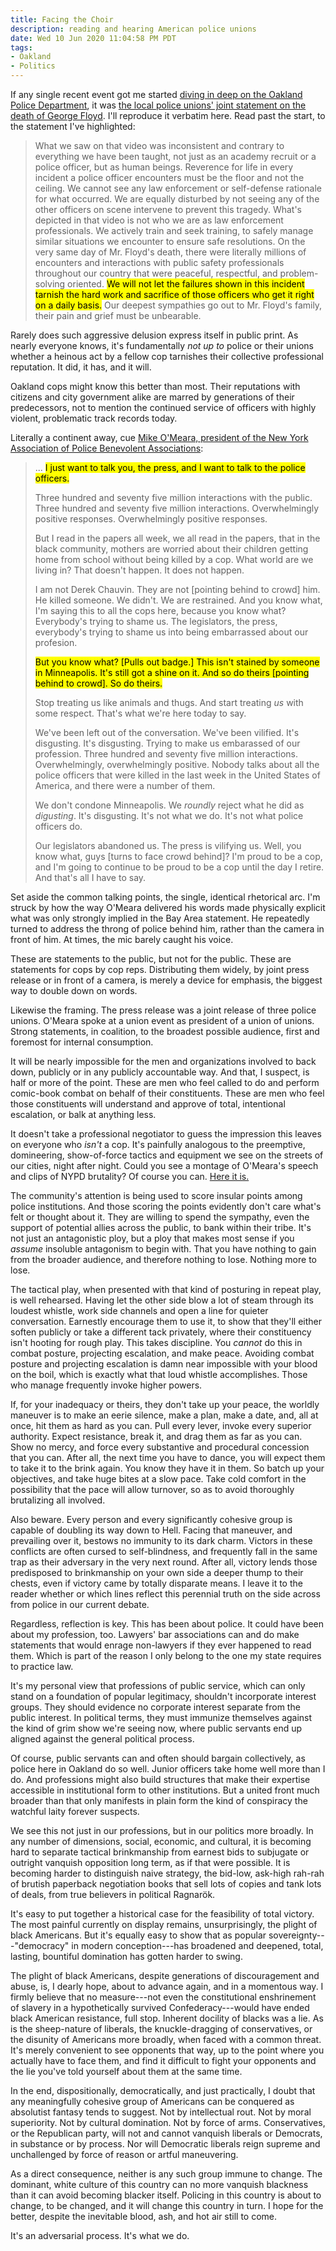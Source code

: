 ```yaml
---
title: Facing the Choir
description: reading and hearing American police unions
date: Wed 10 Jun 2020 11:04:58 PM PDT
tags:
- Oakland
- Politics
---
```


If any single recent event got me started [diving in deep on the Oakland Police Department](https://writing.kemitchell.com/living/Oakland-Police.html), it was [the local police unions' joint statement on the death of George Floyd](https://www.opoa.org/wp-content/uploads/2020/05/Floyd-Statement.pdf).  I'll reproduce it verbatim here.  Read past the start, to the statement I've highlighted:

> What we saw on that video was inconsistent and contrary to everything we have been taught, not just as an academy recruit or a police officer, but as human beings.  Reverence for life in every incident a police officer encounters must be the floor and not the ceiling.  We cannot see any law enforcement or self-defense rationale for what occurred.  We are equally disturbed by not seeing any of the other officers on scene intervene to prevent this tragedy.  What's depicted in that video is not who we are as law enforcement professionals.  We actively train and seek training, to safely manage similar situations we encounter to ensure safe resolutions.  On the very same day of Mr. Floyd's death, there were literally millions of encounters and interactions with public safety professionals throughout our country that were peaceful, respectful, and problem-solving oriented.  <mark>We will not let the failures shown in this incident tarnish the hard work and sacrifice of those officers who get it right on a daily basis.</mark>  Our deepest sympathies go out to Mr. Floyd's family, their pain and grief must be unbearable.

Rarely does such aggressive delusion express itself in public print.  As nearly everyone knows, it's fundamentally _not up to_ police or their unions whether a heinous act by a fellow cop tarnishes their collective professional reputation.  It did, it has, and it will.

Oakland cops might know this better than most.  Their reputations with citizens and city government alike are marred by generations of their predecessors, not to mention the continued service of officers with highly violent, problematic track records today.

Literally a continent away, cue [Mike O'Meara, president of the New York Association of Police Benevolent Associations](https://youtu.be/u1Hve_z9jb8?t=24):

> ... <mark>I just want to talk you, the press, and I want to talk to the police officers.</mark>
>
> Three hundred and seventy five million interactions with the public.  Three hundred and seventy five million interactions. Overwhelmingly positive responses.  Overwhelmingly positive responses.
>
> But I read in the papers all week, we all read in the papers, that in the black community, mothers are worried about their children getting home from school without being killed by a cop.  What world are we living in?  That doesn't happen.  It does not happen.
>
> I am not Derek Chauvin.  They are not [pointing behind to crowd] him.  He killed someone.  We didn't.  We are restrained.  And you know what, I'm saying this to all the cops here, because you know what?  Everybody's trying to shame us.  The legislators, the press, everybody's trying to shame us into being embarrassed about our profesion.
>
> <mark>But you know what?  [Pulls out badge.]  This isn't stained by someone in Minneapolis.  It's still got a shine on it.  And so do theirs [pointing behind to crowd].  So do theirs.</mark>
>
> Stop treating us like animals and thugs.  And start treating _us_ with some respect.  That's what we're here today to say.
>
> We've been left out of the conversation.  We've been vilified.  It's disgusting.  It's disgusting.  Trying to make us embarassed of our profession.  Three hundred and seventy five million interactions.  Overwhelmingly, overwhelmingly positive.  Nobody talks about all the police officers that were killed in the last week in the United States of America, and there were a number of them.
>
> We don't condone Minneapolis.  We _roundly_ reject what he did as _digusting_.  It's disgusting.  It's not what we do.  It's not what police officers do.
>
> Our legislators abandoned us.  The press is vilifying us.  Well, you know what, guys [turns to face crowd behind]?  I'm proud to be a cop, and I'm going to continue to be proud to be a cop until the day I retire.  And that's all I have to say.

Set aside the common talking points, the single, identical rhetorical arc.  I'm struck by how the way O'Meara delivered his words made physically explicit what was only strongly implied in the Bay Area statement.  He repeatedly turned to address the throng of police behind him, rather than the camera in front of him.  At times, the mic barely caught his voice.

These are statements to the public, but not for the public.  These are statements for cops by cop reps.  Distributing them widely, by joint press release or in front of a camera, is merely a device for emphasis, the biggest way to double down on words.

Likewise the framing.  The press release was a joint release of three police unions.  O'Meara spoke at a union event as president of a union of unions.  Strong statements, in coalition, to the broadest possible audience, first and foremost for internal consumption.

It will be nearly impossible for the men and organizations involved to back down, publicly or in any publicly accountable way.  And that, I suspect, is half or more of the point.  These are men who feel called to do and perform comic-book combat on behalf of their constituents.  These are men who feel those constituents will understand and approve of total, intentional escalation, or balk at anything less.

It doesn't take a professional negotiator to guess the impression this leaves on everyone who _isn't_ a cop.  It's painfully analogous to the preemptive, domineering, show-of-force tactics and equipment we see on the streets of our cities, night after night.  Could you see a montage of O'Meara's speech and clips of NYPD brutality?  Of course you can.  [Here it is.](https://twitter.com/DerenicByrd/status/1270466457827028993)

The community's attention is being used to score insular points among police institutions.  And those scoring the points evidently don't care what's felt or thought about it.  They are willing to spend the sympathy, even the support of potential allies across the public, to bank within their tribe.  It's not just an antagonistic ploy, but a ploy that makes most sense if you _assume_ insoluble antagonism to begin with.  That you have nothing to gain from the broader audience, and therefore nothing to lose.  Nothing more to lose.

The tactical play, when presented with that kind of posturing in repeat play, is well rehearsed.  Having let the other side blow a lot of steam through its loudest whistle, work side channels and open a line for quieter conversation.  Earnestly encourage them to use it, to show that they'll either soften publicly or take a different tack privately, where their constituency isn't hooting for rough play.  This takes discipline.  You _cannot_ do this in combat posture, projecting escalation, and make peace.  Avoiding combat posture and projecting escalation is damn near impossible with your blood on the boil, which is exactly what that loud whistle accomplishes.  Those who manage frequently invoke higher powers.

If, for your inadequacy or theirs, they don't take up your peace, the worldly maneuver is to make an eerie silence, make a plan, make a date, and, all at once, hit them as hard as you can.  Pull every lever, invoke every superior authority.  Expect resistance, break it, and drag them as far as you can.  Show no mercy, and force every substantive and procedural concession that you can.  After all, the next time you have to dance, you will expect them to take it to the brink again.  You know they have it in them.  So batch up your objectives, and take huge bites at a slow pace.  Take cold comfort in the possibility that the pace will allow turnover, so as to avoid thoroughly brutalizing all involved.

Also beware.  Every person and every significantly cohesive group is capable of doubling its way down to Hell.  Facing that maneuver, and prevailing over it, bestows no immunity to its dark charm.  Victors in these conflicts are often cursed to self-blindness, and frequently fall in the same trap as their adversary in the very next round.  After all, victory lends those predisposed to brinkmanship on your own side a deeper thump to their chests, even if victory came by totally disparate means.  I leave it to the reader whether or which lines reflect this perennial truth on the side across from police in our current debate.

Regardless, reflection is key.  This has been about police.  It could have been about my profession, too.  Lawyers' bar associations can and do make statements that would enrage non-lawyers if they ever happened to read them.  Which is part of the reason I only belong to the one my state requires to practice law.

It's my personal view that professions of public service, which can only stand on a foundation of popular legitimacy, shouldn't incorporate interest groups.  They should evidence no corporate interest separate from the public interest.  In political terms, they must immunize themselves against the kind of grim show we're seeing now, where public servants end up aligned against the general political process.

Of course, public servants can and often should bargain collectively, as police here in Oakland do so well.   Junior officers take home well more than I do.  And professions might also build structures that make their expertise accessible in institutional form to other institutions.  But a united front much broader than that only manifests in plain form the kind of conspiracy the watchful laity forever suspects.

We see this not just in our professions, but in our politics more broadly.  In any number of dimensions, social, economic, and cultural, it is becoming hard to separate tactical brinkmanship from earnest bids to subjugate or outright vanquish opposition long term, as if that were possible.  It is becoming harder to distinguish naive strategy, the bid-low, ask-high rah-rah of brutish paperback negotiation books that sell lots of copies and tank lots of deals, from true believers in political Ragnarök.

It's easy to put together a historical case for the feasibility of total victory.  The most painful currently on display remains, unsurprisingly, the plight of black Americans.  But it's equally easy to show that as popular sovereignty---"democracy" in modern conception---has broadened and deepened, total, lasting, bountiful domination has gotten harder to swing.

The plight of black Americans, despite generations of discouragement and abuse, is, I dearly hope, about to advance again, and in a momentous way.  I firmly believe that no measure---not even the constitutional enshrinement of slavery in a hypothetically survived Confederacy---would have ended black American resistance, full stop.  Inherent docility of blacks was a lie.  As is the sheep-nature of liberals, the knuckle-dragging of conservatives, or the disunity of Americans more broadly, when faced with a common threat.  It's merely convenient to see opponents that way, up to the point where you actually have to face them, and find it difficult to fight your opponents and the lie you've told yourself about them at the same time.

In the end, dispositionally, democratically, and just practically, I doubt that any meaningfully cohesive group of Americans can be conquered as absolutist fantasy tends to suggest.  Not by intellectual rout.  Not by moral superiority.  Not by cultural domination.  Not by force of arms.  Conservatives, or the Republican party, will not and cannot vanquish liberals or Democrats, in substance or by process.  Nor will Democratic liberals reign supreme and unchallenged by force of reason or artful maneuvering.

As a direct consequence, neither is any such group immune to change.  The dominant, white culture of this country can no more vanquish blackness than it can avoid becoming blacker itself.  Policing in this country is about to change, to be changed, and it will change this country in turn.  I hope for the better, despite the inevitable blood, ash, and hot air still to come.

It's an adversarial process.  It's what we do.
